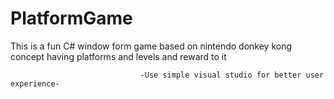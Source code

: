 # PlatformGame
This is a fun C# window form game based on nintendo donkey kong concept having platforms and levels and reward to it

                                 -Use simple visual studio for better user experience-
